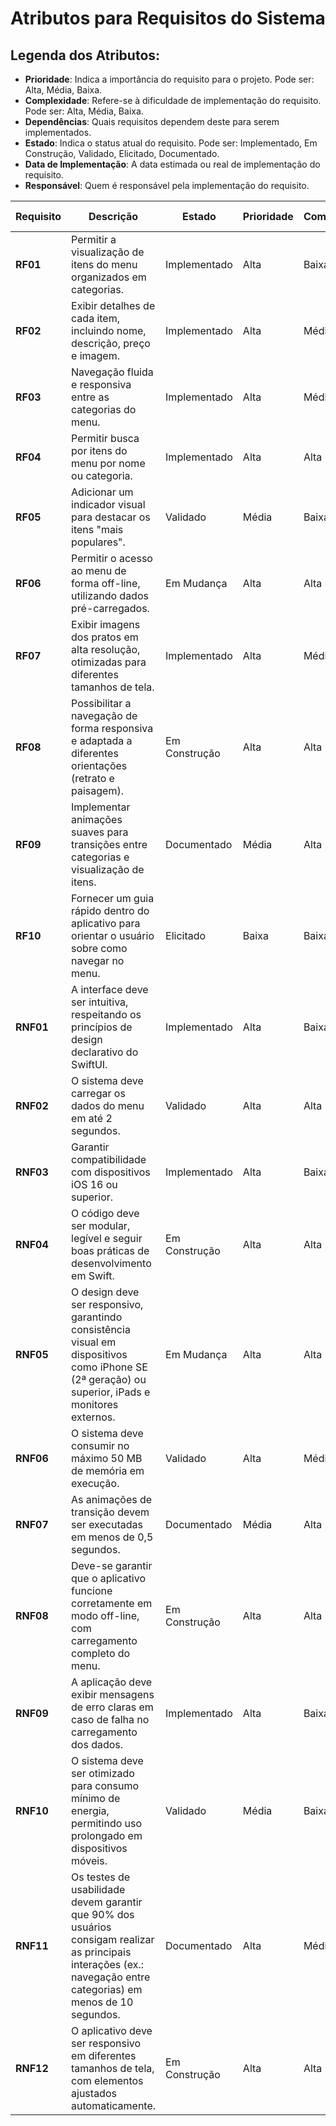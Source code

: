 # Atributos para Requisitos do Sistema

## Legenda dos Atributos:
- **Prioridade**: Indica a importância do requisito para o projeto. Pode ser: Alta, Média, Baixa.
- **Complexidade**: Refere-se à dificuldade de implementação do requisito. Pode ser: Alta, Média, Baixa.
- **Dependências**: Quais requisitos dependem deste para serem implementados.
- **Estado**: Indica o status atual do requisito. Pode ser: Implementado, Em Construção, Validado, Elicitado, Documentado.
- **Data de Implementação**: A data estimada ou real de implementação do requisito.
- **Responsável**: Quem é responsável pela implementação do requisito.

| Requisito | Descrição | Estado | Prioridade | Complexidade | Dependências | Data de Implementação | Responsável |
|-----------|-----------|--------|------------|--------------|--------------|-----------------------|-------------|
| **RF01** | Permitir a visualização de itens do menu organizados em categorias. | Implementado | Alta | Baixa | Nenhuma | 10/01/2025 | João |
| **RF02** | Exibir detalhes de cada item, incluindo nome, descrição, preço e imagem. | Implementado | Alta | Média | Nenhuma | 12/01/2025 | Maria |
| **RF03** | Navegação fluida e responsiva entre as categorias do menu. | Implementado | Alta | Média | RF01 | 15/01/2025 | João |
| **RF04** | Permitir busca por itens do menu por nome ou categoria. | Implementado | Alta | Alta | RF01 | 17/01/2025 | Carlos |
| **RF05** | Adicionar um indicador visual para destacar os itens "mais populares". | Validado | Média | Baixa | RF02 | 19/01/2025 | Maria |
| **RF06** | Permitir o acesso ao menu de forma off-line, utilizando dados pré-carregados. | Em Mudança | Alta | Alta | Nenhuma | 22/01/2025 | Lucas |
| **RF07** | Exibir imagens dos pratos em alta resolução, otimizadas para diferentes tamanhos de tela. | Implementado | Alta | Média | RF02 | 25/01/2025 | Pedro |
| **RF08** | Possibilitar a navegação de forma responsiva e adaptada a diferentes orientações (retrato e paisagem). | Em Construção | Alta | Alta | RF03 | 28/01/2025 | João |
| **RF09** | Implementar animações suaves para transições entre categorias e visualização de itens. | Documentado | Média | Alta | RF03 | 30/01/2025 | Maria |
| **RF10** | Fornecer um guia rápido dentro do aplicativo para orientar o usuário sobre como navegar no menu. | Elicitado | Baixa | Baixa | Nenhuma | 02/02/2025 | Carlos |
| **RNF01** | A interface deve ser intuitiva, respeitando os princípios de design declarativo do SwiftUI. | Implementado | Alta | Baixa | Nenhuma | 05/02/2025 | João |
| **RNF02** | O sistema deve carregar os dados do menu em até 2 segundos. | Validado | Alta | Alta | RF06 | 07/02/2025 | Pedro |
| **RNF03** | Garantir compatibilidade com dispositivos iOS 16 ou superior. | Implementado | Alta | Baixa | Nenhuma | 09/02/2025 | Carlos |
| **RNF04** | O código deve ser modular, legível e seguir boas práticas de desenvolvimento em Swift. | Em Construção | Alta | Alta | Nenhuma | 11/02/2025 | Lucas |
| **RNF05** | O design deve ser responsivo, garantindo consistência visual em dispositivos como iPhone SE (2ª geração) ou superior, iPads e monitores externos. | Em Mudança | Alta | Alta | RF01 | 13/02/2025 | Maria |
| **RNF06** | O sistema deve consumir no máximo 50 MB de memória em execução. | Validado | Alta | Média | Nenhuma | 15/02/2025 | João |
| **RNF07** | As animações de transição devem ser executadas em menos de 0,5 segundos. | Documentado | Média | Alta | RF09 | 17/02/2025 | Carlos |
| **RNF08** | Deve-se garantir que o aplicativo funcione corretamente em modo off-line, com carregamento completo do menu. | Em Construção | Alta | Alta | RF06 | 20/02/2025 | Lucas |
| **RNF09** | A aplicação deve exibir mensagens de erro claras em caso de falha no carregamento dos dados. | Implementado | Alta | Baixa | RF06 | 23/02/2025 | Pedro |
| **RNF10** | O sistema deve ser otimizado para consumo mínimo de energia, permitindo uso prolongado em dispositivos móveis. | Validado | Média | Baixa | Nenhuma | 25/02/2025 | João |
| **RNF11** | Os testes de usabilidade devem garantir que 90% dos usuários consigam realizar as principais interações (ex.: navegação entre categorias) em menos de 10 segundos. | Documentado | Alta | Média | RF03 | 27/02/2025 | Maria |
| **RNF12** | O aplicativo deve ser responsivo em diferentes tamanhos de tela, com elementos ajustados automaticamente. | Em Construção | Alta | Alta | RF01 | 02/03/2025 | Lucas |
